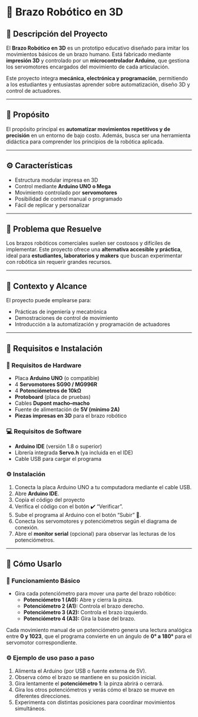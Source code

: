 # 🦾 Brazo Robótico en 3D

## 📘 Descripción del Proyecto
El **Brazo Robótico en 3D** es un prototipo educativo diseñado para imitar los movimientos básicos de un brazo humano. Está fabricado mediante **impresión 3D** y controlado por un **microcontrolador Arduino**, que gestiona los servomotores encargados del movimiento de cada articulación.

Este proyecto integra **mecánica, electrónica y programación**, permitiendo a los estudiantes y entusiastas aprender sobre automatización, diseño 3D y control de actuadores.

---

## 🎯 Propósito
El propósito principal es **automatizar movimientos repetitivos y de precisión** en un entorno de bajo costo. Además, busca ser una herramienta didáctica para comprender los principios de la robótica aplicada.

---

## ⚙️ Características
- Estructura modular impresa en 3D  
- Control mediante **Arduino UNO o Mega**  
- Movimiento controlado por **servomotores**  
- Posibilidad de control manual o programado  
- Fácil de replicar y personalizar  

---

## 🧩 Problema que Resuelve
Los brazos robóticos comerciales suelen ser costosos y difíciles de implementar. Este proyecto ofrece una **alternativa accesible y práctica**, ideal para **estudiantes, laboratorios y makers** que buscan experimentar con robótica sin requerir grandes recursos.

---

## 🧠 Contexto y Alcance
El proyecto puede emplearse para:
- Prácticas de ingeniería y mecatrónica  
- Demostraciones de control de movimiento  
- Introducción a la automatización y programación de actuadores

---
## 🧰 Requisitos e Instalación

### 🔧 Requisitos de Hardware
- Placa **Arduino UNO** (o compatible)
- 4 **Servomotores SG90 / MG996R**
- 4 **Potenciómetros de 10kΩ**
- **Protoboard** (placa de pruebas)
- Cables **Dupont macho–macho**
- Fuente de alimentación de **5V (mínimo 2A)**
- **Piezas impresas en 3D** para el brazo robótico

### 💻 Requisitos de Software
- **Arduino IDE** (versión 1.8 o superior)
- Librería integrada **Servo.h** (ya incluida en el IDE)
- Cable USB para cargar el programa

### ⚙️ Instalación
1. Conecta la placa Arduino UNO a tu computadora mediante el cable USB.  
2. Abre **Arduino IDE**.  
3. Copia el código del proyecto 
4. Verifica el código con el botón ✔️ “Verificar”.  
5. Sube el programa al Arduino con el botón “Subir” 🔼.  
6. Conecta los servomotores y potenciómetros según el diagrama de conexión.  
7. Abre el **monitor serial** (opcional) para observar las lecturas de los potenciómetros.

---

## 🚀 Cómo Usarlo

### 🔌 Funcionamiento Básico
- Gira cada potenciómetro para mover una parte del brazo robótico:
  - **Potenciómetro 1 (A0):** Abre y cierra la pinza.  
  - **Potenciómetro 2 (A1):** Controla el brazo derecho.  
  - **Potenciómetro 3 (A2):** Controla el brazo izquierdo.  
  - **Potenciómetro 4 (A3):** Gira la base del brazo.  

Cada movimiento manual de un potenciómetro genera una lectura analógica entre **0 y 1023**, que el programa convierte en un ángulo de **0° a 180°** para el servomotor correspondiente.

### ⚙️ Ejemplo de uso paso a paso
1. Alimenta el Arduino (por USB o fuente externa de 5V).  
2. Observa cómo el brazo se mantiene en su posición inicial.  
3. Gira lentamente el **potenciómetro 1**: la pinza abrirá o cerrará.  
4. Gira los otros potenciómetros y verás cómo el brazo se mueve en diferentes direcciones.  
5. Experimenta con distintas posiciones para coordinar movimientos simultáneos.  

